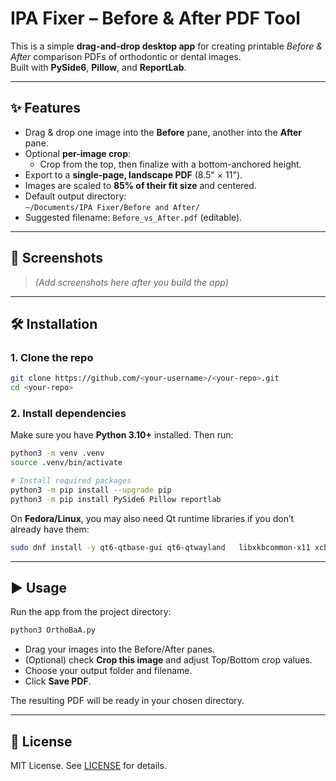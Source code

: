 # IPA Fixer – Before & After PDF Tool

This is a simple **drag-and-drop desktop app** for creating printable *Before & After* comparison PDFs of orthodontic or dental images.  
Built with **PySide6**, **Pillow**, and **ReportLab**.

---

## ✨ Features
- Drag & drop one image into the **Before** pane, another into the **After** pane.
- Optional **per-image crop**:
  - Crop from the top, then finalize with a bottom-anchored height.
- Export to a **single-page, landscape PDF** (8.5" × 11").
- Images are scaled to **85% of their fit size** and centered.
- Default output directory:  
  `~/Documents/IPA Fixer/Before and After/`
- Suggested filename: `Before_vs_After.pdf` (editable).

---

## 📸 Screenshots
> _(Add screenshots here after you build the app)_  

---

## 🛠️ Installation

### 1. Clone the repo
```bash
git clone https://github.com/<your-username>/<your-repo>.git
cd <your-repo>
```

### 2. Install dependencies
Make sure you have **Python 3.10+** installed. Then run:

```bash
python3 -m venv .venv
source .venv/bin/activate

# Install required packages
python3 -m pip install --upgrade pip
python3 -m pip install PySide6 Pillow reportlab
```

On **Fedora/Linux**, you may also need Qt runtime libraries if you don’t already have them:

```bash
sudo dnf install -y qt6-qtbase-gui qt6-qtwayland   libxkbcommon-x11 xcb-util xcb-util-keysyms xcb-util-wm   xcb-util-image xcb-util-renderutil
```

---

## ▶️ Usage

Run the app from the project directory:

```bash
python3 OrthoBaA.py
```

- Drag your images into the Before/After panes.
- (Optional) check **Crop this image** and adjust Top/Bottom crop values.
- Choose your output folder and filename.
- Click **Save PDF**.

The resulting PDF will be ready in your chosen directory.

---

## 📄 License
MIT License. See [LICENSE](LICENSE) for details.
